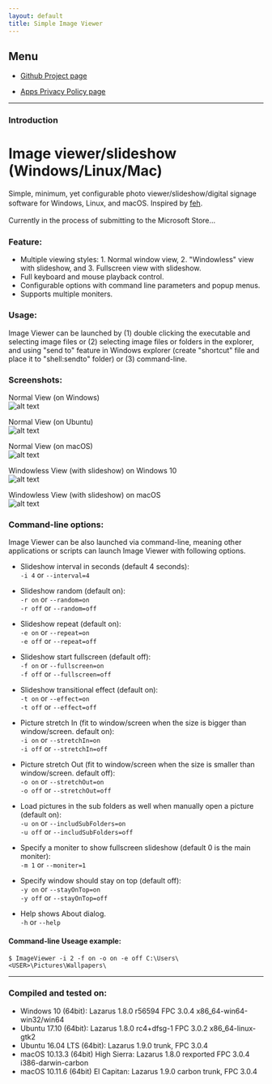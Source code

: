 ```yaml
---
layout: default
title: Simple Image Viewer
---
```


## Menu
  
* [Github Project page](https://github.com/torumyax/Image-viewer)  

* [Apps Privacy Policy page](https://torumyax.github.io/Image-viewer/app-privacy-policy/)  

---------------------------------------
### Introduction  



# Image viewer/slideshow (Windows/Linux/Mac)
Simple, minimum, yet configurable photo viewer/slideshow/digital signage software for Windows, Linux, and macOS. Inspired by [feh](https://feh.finalrewind.org/).　　

Currently in the process of submitting to the Microsoft Store…　　

### Feature:  
* Multiple viewing styles: 1. Normal window view, 2. "Windowless" view with slideshow, and 3. Fullscreen view with slideshow.   
* Full keyboard and mouse playback control. 
* Configurable options with command line parameters and popup menus.  
* Supports multiple moniters.  

### Usage:  
Image Viewer can be launched by (1) double clicking the executable and selecting image files or (2) selecting image files or folders in the explorer, and using "send to" feature in Windows explorer (create "shortcut" file and place it to "shell:sendto" folder) or (3) command-line.


### Screenshots:
Normal View (on Windows)  
![alt text](https://github.com/torumyax/Image-viewer/blob/master/files/bin/ImageViewerScreenshot1.png?raw=true)

Normal View (on Ubuntu)  
![alt text](https://github.com/torumyax/Image-viewer/blob/master/files/bin/Screenshot%20from%202018-02-20%2021-19-26.jpg?raw=true)

Normal View (on macOS)  
![alt text](https://github.com/torumyax/Image-viewer/blob/master/files/bin/Mac%202018-02-20%2018.34.57.png?raw=true)

Windowless View (with slideshow) on Windows 10  
![alt text](https://github.com/torumyax/Image-viewer/blob/master/files/bin/ImageViewerScreenshot3.png?raw=true)

Windowless View (with slideshow) on macOS  
![alt text](https://github.com/torumyax/Image-viewer/blob/master/files/bin/macOS-inFrameScreenshot-2018-02-20%2023.56.00.png?raw=true)


### Command-line options:  
Image Viewer can be also launched via command-line, meaning other applications or scripts can launch Image Viewer with following options.  
   
   
- Slideshow interval in seconds (default 4 seconds):  
`-i 4`  or `--interval=4`   
  
- Slideshow random (default on):  
`-r on`  or  `--random=on`   
`-r off`  or  `--random=off`   
  
- Slideshow repeat (default on):  
`-e on`  or  `--repeat=on`   
`-e off`  or  `--repeat=off`   
  
- Slideshow start fullscreen (default off):  
`-f on`  or  `--fullscreen=on`   
`-f off`  or  `--fullscreen=off`   
  
- Slideshow transitional effect (default on):  
`-t on`  or  `--effect=on`   
`-t off`  or  `--effect=off`   
  
- Picture stretch In (fit to window/screen when the size is bigger than window/screen. default on):  
`-i on`  or  `--stretchIn=on`   
`-i off`  or  `--stretchIn=off`   
  
- Picture stretch Out (fit to window/screen when the size is smaller than window/screen. default off):  
`-o on`  or  `--stretchOut=on`   
`-o off`  or  `--stretchOut=off`   
  
- Load pictures in the sub folders as well when manually open a picture (default on):  
`-u on`  or  `--includSubFolders=on`   
`-u off`  or  `--includSubFolders=off`   
  
- Specify a moniter to show fullscreen slideshow (default 0 is the main moniter):  
`-m 1`  or  `--moniter=1`    
  
- Specify window should stay on top (default off):  
`-y on`  or  `--stayOnTop=on`   
`-y off`  or  `--stayOnTop=off`   

- Help shows About dialog.  
`-h`  or  `--help`   
  
   
#### Command-line Useage example:    
`$ ImageViewer -i 2 -f on -o on -e off C:\Users\<USER>\Pictures\Wallpapers\` 

 
---------------------------------------

### Compiled and tested on:   

* Windows 10 (64bit): Lazarus 1.8.0 r56594 FPC 3.0.4 x86_64-win64-win32/win64
* Ubuntu 17.10 (64bit): Lazarus 1.8.0 rc4+dfsg-1 FPC 3.0.2 x86_64-linux-gtk2
* Ubuntu 16.04 LTS (64bit): Lazarus 1.9.0 trunk, FPC 3.0.4
* macOS 10.13.3 (64bit) High Sierra: Lazarus 1.8.0 rexported FPC 3.0.4 i386-darwin-carbon
* macOS 10.11.6 (64bit) El Capitan: Lazarus 1.9.0 carbon trunk, FPC 3.0.4
